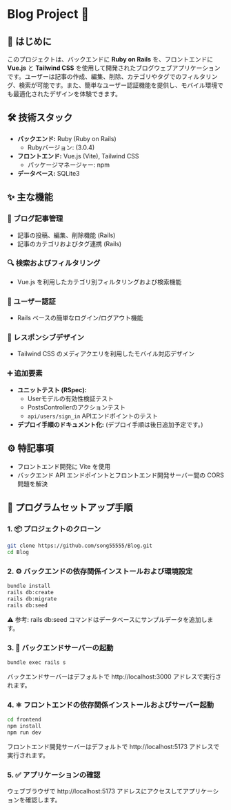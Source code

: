 # Blog Project 🚀

## 👋 はじめに

このプロジェクトは、バックエンドに **Ruby on Rails** を、フロントエンドに **Vue.js** と **Tailwind CSS** を使用して開発されたブログウェブアプリケーションです。ユーザーは記事の作成、編集、削除、カテゴリやタグでのフィルタリング、検索が可能です。また、簡単なユーザー認証機能を提供し、モバイル環境でも最適化されたデザインを体験できます。

## 🛠️ 技術スタック

*   **バックエンド:** Ruby (Ruby on Rails)
    *   Rubyバージョン: (3.0.4)
*   **フロントエンド:** Vue.js (Vite), Tailwind CSS
    *   パッケージマネージャー: npm
*   **データベース:** SQLite3

## ✨ 主な機能

### 📝 ブログ記事管理

*   記事の投稿、編集、削除機能 (Rails)
*   記事のカテゴリおよびタグ連携 (Rails)

### 🔍 検索およびフィルタリング

*   Vue.js を利用したカテゴリ別フィルタリングおよび検索機能

### 🔑 ユーザー認証

*   Rails ベースの簡単なログイン/ログアウト機能

### 📱 レスポンシブデザイン

*   Tailwind CSS のメディアクエリを利用したモバイル対応デザイン

### ➕ 追加要素

*   **ユニットテスト (RSpec):**
    *   Userモデルの有効性検証テスト
    *   PostsControllerのアクションテスト
    *   `api/users/sign_in` APIエンドポイントのテスト
*   **デプロイ手順のドキュメント化:** (デプロイ手順は後日追加予定です。)

## ⚙️ 特記事項

*   フロントエンド開発に Vite を使用
*   バックエンド API エンドポイントとフロントエンド開発サーバー間の CORS 問題を解決

## 🚀 プログラムセットアップ手順

### 1. 📦 プロジェクトのクローン

```bash
git clone https://github.com/song55555/Blog.git
cd Blog
```

### 2. ⚙️ バックエンドの依存関係インストールおよび環境設定

```bash
bundle install
rails db:create
rails db:migrate
rails db:seed
```
⚠️ 参考: rails db:seed コマンドはデータベースにサンプルデータを追加します。

### 3. 🚄 バックエンドサーバーの起動

```bash
bundle exec rails s
```
バックエンドサーバーはデフォルトで http://localhost:3000 アドレスで実行されます。

### 4. ⚛️ フロントエンドの依存関係インストールおよびサーバー起動

```bash
cd frontend
npm install
npm run dev
```
フロントエンド開発サーバーはデフォルトで http://localhost:5173 アドレスで実行されます。

### 5. ✅ アプリケーションの確認

ウェブブラウザで http://localhost:5173 アドレスにアクセスしてアプリケーションを確認します。
